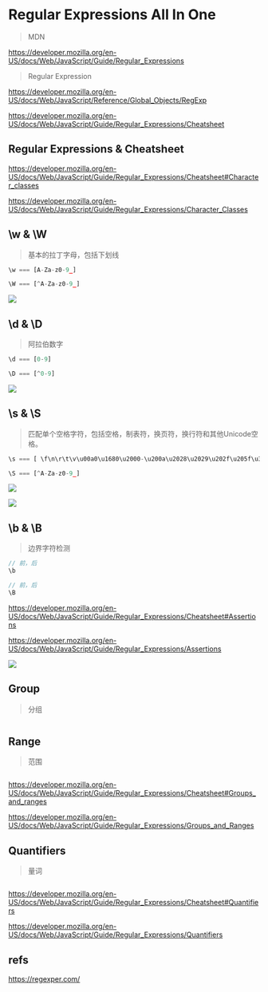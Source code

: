 # Regular Expressions All In One

> MDN

https://developer.mozilla.org/en-US/docs/Web/JavaScript/Guide/Regular_Expressions

> Regular Expression 

https://developer.mozilla.org/en-US/docs/Web/JavaScript/Reference/Global_Objects/RegExp

https://developer.mozilla.org/en-US/docs/Web/JavaScript/Guide/Regular_Expressions/Cheatsheet


## Regular Expressions & Cheatsheet


https://developer.mozilla.org/en-US/docs/Web/JavaScript/Guide/Regular_Expressions/Cheatsheet#Character_classes

https://developer.mozilla.org/en-US/docs/Web/JavaScript/Guide/Regular_Expressions/Character_Classes

## \w & \W

> 基本的拉丁字母，包括下划线

```js
\w === [A-Za-z0-9_]

\W === [^A-Za-z0-9_]
```

![](https://img2020.cnblogs.com/blog/740516/202008/740516-20200825111151210-735508996.png)


## \d & \D

> 阿拉伯数字

```js
\d === [0-9]

\D === [^0-9]
```

![](https://img2020.cnblogs.com/blog/740516/202008/740516-20200825111405036-1061956750.png)


## \s & \S

> 匹配单个空格字符，包括空格，制表符，换页符，换行符和其他Unicode空格。

```js
\s === [ \f\n\r\t\v\u00a0\u1680\u2000-\u200a\u2028\u2029\u202f\u205f\u3000\ufeff]

\S === [^A-Za-z0-9_]
```

![](https://img2020.cnblogs.com/blog/740516/202008/740516-20200825111546426-1438500083.png)

![](https://img2020.cnblogs.com/blog/740516/202008/740516-20200825111938606-1257744291.png)


## \b & \B

> 边界字符检测

```js
// 前，后
\b 

// 前，后
\B 

```

https://developer.mozilla.org/en-US/docs/Web/JavaScript/Guide/Regular_Expressions/Cheatsheet#Assertions

https://developer.mozilla.org/en-US/docs/Web/JavaScript/Guide/Regular_Expressions/Assertions

![](https://img2020.cnblogs.com/blog/740516/202008/740516-20200825112853169-48695023.png)


## Group

> 分组

```js

```

## Range

> 范围

```js

```

https://developer.mozilla.org/en-US/docs/Web/JavaScript/Guide/Regular_Expressions/Cheatsheet#Groups_and_ranges

https://developer.mozilla.org/en-US/docs/Web/JavaScript/Guide/Regular_Expressions/Groups_and_Ranges


## Quantifiers

> 量词

```js

```

https://developer.mozilla.org/en-US/docs/Web/JavaScript/Guide/Regular_Expressions/Cheatsheet#Quantifiers

https://developer.mozilla.org/en-US/docs/Web/JavaScript/Guide/Regular_Expressions/Quantifiers


## refs

https://regexper.com/


<!--

***

<div>
  <a href="https://info.flagcounter.com/QIXi">
    <img src="https://s11.flagcounter.com/count2/QIXi/bg_000000/txt_00FF00/border_FF00FF/columns_3/maxflags_12/viewers_0/labels_1/pageviews_1/flags_0/percent_1/" alt="Flag Counter" border="0">
  </a>
</div>


***

<blockquote style="display: flex; flex-flow: column; align-items: center; justify-content: center; text-align: center; border: none;">
  <h3><strong><span style="font-size: 16pt; color: #00ff00;">&copyxgqfrms 2012-<span data-uid="copyright-aside">2020</span></strong></span</h3>
  <p><span style="font-size: 18pt; color: #00ff00;"><strong>www.cnblogs.com 发布文章使用：只允许注册用户才可以访问！</strong></span></p>
</blockquote>

***

-->
